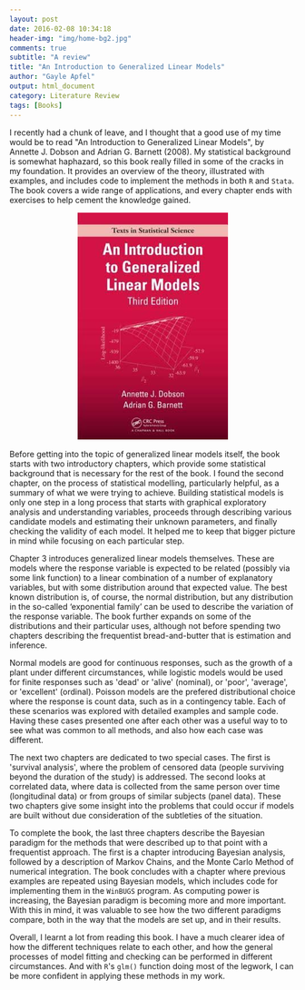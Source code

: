 ```yaml
---
layout: post
date: 2016-02-08 10:34:18
header-img: "img/home-bg2.jpg"
comments: true
subtitle: "A review"
title: "An Introduction to Generalized Linear Models"
author: "Gayle Apfel"
output: html_document
category: Literature Review
tags: [Books]
---
```


I recently had a chunk of leave, and I thought that a good use of my time would be to read "An Introduction to Generalized Linear Models", by Annette J. Dobson and Adrian G. Barnett (2008). My statistical background is somewhat haphazard, so this book really filled in some of the cracks in my foundation. It provides an overview of the theory, illustrated with examples, and includes code to implement the methods in both `R` and `Stata`. The book covers a wide range of applications, and every chapter ends with exercises to help cement the knowledge gained.

<div style="text-align:center" markdown="1">

![book cover](/figures/blog_201512/blog_201512_image.jpg)

</div>

Before getting into the topic of generalized linear models itself, the book starts with two introductory chapters, which provide some statistical background that is necessary for the rest of the book. I found the second chapter, on the process of statistical modelling, particularly helpful, as a summary of what we were trying to achieve. Building statistical models is only one step in a long process that starts with graphical exploratory analysis and understanding variables, proceeds through describing various candidate models and estimating their unknown parameters, and finally checking the validity of each model. It helped me to keep that bigger picture in mind while focusing on each particular step.

Chapter 3 introduces generalized linear models themselves. These are models where the response variable is expected to be related (possibly via some link function) to a linear combination of a number of explanatory variables, but with some distribution around that expected value. The best known distribution is, of course, the normal distribution, but any distribution in the so-called ‘exponential family’ can be used to describe the variation of the response variable. The book further expands on some of the distributions and their particular uses, although not before spending two chapters describing the frequentist bread-and-butter that is estimation and inference. 

Normal models are good for continuous responses, such as the growth of a plant under different circumstances, while logistic models would be used for finite responses such as 'dead' or 'alive' (nominal), or 'poor', 'average', or 'excellent' (ordinal). Poisson models are the prefered distributional choice where the response is count data, such as in a contingency table. Each of these scenarios was explored with detailed examples and sample code. Having these cases presented one after each other was a useful way to to see what was common to all methods, and also how each case was different.

The next two chapters are dedicated to two special cases. The first is 'survival analysis', where the problem of censored data (people surviving beyond the duration of the study) is addressed. The second looks at correlated data, where data is collected from the same person over time (longitudinal data) or from groups of similar subjects (panel data). These two chapters give some insight into the problems that could occur if models are built without due consideration of the subtleties of the situation.

To complete the book, the last three chapters describe the Bayesian paradigm for the methods that were described up to that point with a frequentist approach. The first is a chapter introducing Bayesian analysis, followed by a description of Markov Chains, and the Monte Carlo Method of numerical integration. The book concludes with a chapter where previous examples are repeated using Bayesian models, which includes code for implementing them in the `WinBUGS` program. As computing power is increasing, the Bayesian paradigm is becoming more and more important. With this in mind, it was valuable to see how the two different paradigms compare, both in the way that the models are set up, and in their results.

Overall, I learnt a lot from reading this book. I have a much clearer idea of how the different techniques relate to each other, and how the general processes of model fitting and checking can be performed in different circumstances. And with `R`'s `glm()` function doing most of the legwork, I can be more confident in applying these methods in my work.
